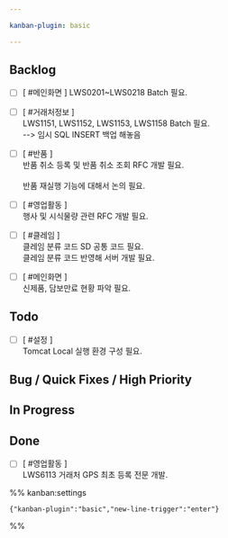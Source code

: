 ```yaml
---

kanban-plugin: basic

---
```


## Backlog

- [ ] [ #메인화면 ] LWS0201~LWS0218 Batch 필요.
- [ ] [ #거래처정보 ]<br>LWS1151, LWS1152, LWS1153, LWS1158 Batch 필요.<br>--> 임시 SQL INSERT 백업 해놓음
- [ ] [ #반품 ] <br>반품 취소 등록 및 반품 취소 조회 RFC 개발 필요.<br><br>반품 재실행 기능에 대해서 논의 필요.
- [ ] [ #영업활동 ]<br>행사 및 시식물량 관련 RFC 개발 필요.
- [ ] [ #클레임 ]<br>클레임 분류 코드 SD 공통 코드 필요.<br>클레임 분류 코드 반영해 서버 개발 필요.
- [ ] [ #메인화면 ]<br>신제품, 담보만료 현황 파악 필요.


## Todo

- [ ] [ #설정 ]<br>Tomcat Local 실행 환경 구성 필요.


## Bug / Quick Fixes / High Priority



## In Progress



## Done

- [ ] [ #영업활동 ]<br>LWS6113 거래처 GPS 최초 등록 전문 개발.




%% kanban:settings
```
{"kanban-plugin":"basic","new-line-trigger":"enter"}
```
%%
